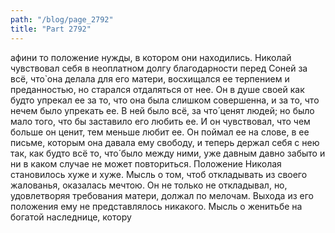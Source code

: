 ```yaml
---
path: "/blog/page_2792"
title: "Part 2792"
---
```


афини то положение нужды, в котором они находились. Николай чувствовал себя в неоплатном долгу благодарности перед Соней за всё, что̀ она делала для его матери, восхищался ее терпением и преданностью, но старался отдаляться от нее.
Он в душе своей как будто упрекал ее за то, что она была слишком совершенна, и за то, что нечем было упрекать ее. В ней было всё, за что́ ценят людей; но было мало того, что бы заставило его любить ее. И он чувствовал, что чем больше он ценит, тем меньше любит ее. Он поймал ее на слове, в ее письме, которым она давала ему свободу, и теперь держал себя с нею так, как будто всё то, что́ было между ними, уже давным давно забыто и ни в каком случае не может повториться.
Положение Николая становилось хуже и хуже. Мысль о том, чтоб откладывать из своего жалованья, оказалась мечтою. Он не только не откладывал, но, удовлетворяя требования матери, должал по мелочам. Выхода из его положения ему не представлялось никакого. Мысль о женитьбе на богатой наследнице, котору
